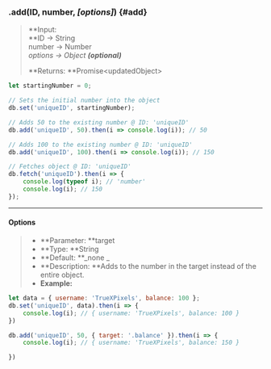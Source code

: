 ### .add\(ID, number, _\[options\]_\) {#add}

> **Input:                                          
>    **ID -&gt; String  
>    number -&gt; Number  
>    _options -&gt; Object **\(optional\)**_
>
> **Returns: **Promise&lt;updatedObject&gt;

```js
let startingNumber = 0;

// Sets the initial number into the object
db.set('uniqueID', startingNumber);

// Adds 50 to the existing number @ ID: 'uniqueID'
db.add('uniqueID', 50).then(i => console.log(i)); // 50

// Adds 100 to the existing number @ ID: 'uniqueID'
db.add('uniqueID', 100).then(i => console.log(i)); // 150

// Fetches object @ ID: 'uniqueID'
db.fetch('uniqueID').then(i => {
    console.log(typeof i); // 'number'
    console.log(i); // 150
});
```

---

#### Options

> * **Parameter: **target
> * **Type: **String
> * **Default: **_none  _
> * **Description: **Adds to the number in the target instead of the entire object.
> * **Example:**

```js
let data = { username: 'TrueXPixels', balance: 100 };
db.set('uniqueID', data).then(i => {
    console.log(i); // { username: 'TrueXPixels', balance: 100 }
})

db.add('uniqueID', 50, { target: '.balance' }).then(i => {
    console.log(i); // { username: 'TrueXPixels', balance: 150 }

})
```



